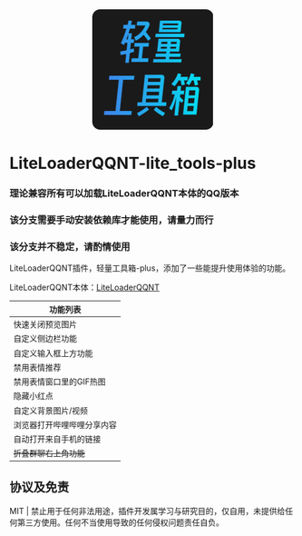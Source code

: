 <div align=center>
  <img src="./icon.png" />
</div>

# LiteLoaderQQNT-lite_tools-plus

### 理论兼容所有可以加载LiteLoaderQQNT本体的QQ版本

### 该分支需要手动安装依赖库才能使用，请量力而行

### 该分支并不稳定，请酌情使用

LiteLoaderQQNT插件，轻量工具箱-plus，添加了一些能提升使用体验的功能。

LiteLoaderQQNT本体：[LiteLoaderQQNT](https://github.com/mo-jinran/LiteLoaderQQNT)

| 功能列表 |
| ------------------------------------------- |
| 快速关闭预览图片 |
| 自定义侧边栏功能 |
| 自定义输入框上方功能 |
| 禁用表情推荐 |
| 禁用表情窗口里的GIF热图 |
| 隐藏小红点 |
| 自定义背景图片/视频 |
| 浏览器打开哔哩哔哩分享内容 |
| 自动打开来自手机的链接 |
| ~~折叠群聊右上角功能~~ |

## 协议及免责

MIT | 禁止用于任何非法用途，插件开发属学习与研究目的，仅自用，未提供给任何第三方使用。任何不当使用导致的任何侵权问题责任自负。